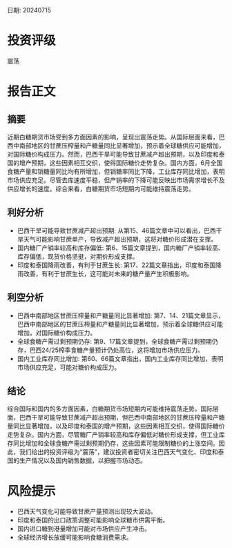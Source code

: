 
日期: 20240715

# 投资评级

震荡

# 报告正文

## 摘要

近期白糖期货市场受到多方面因素的影响，呈现出震荡走势。从国际层面来看，巴西中南部地区的甘蔗压榨量和产糖量同比显著增加，预示着全球糖供应可能增加，对国际糖价构成压力。然而，巴西干旱可能导致甘蔗减产超出预期，以及印度和泰国的增产预期，这些因素相互交织，使得国际糖价走势复杂。国内方面，6月全国食糖产量和销糖量同比均有所增加，但销糖率同比下降，工业库存同比增加，表明市场供应充足。尽管去库速度平稳，但产销率的下降可能反映出市场需求增长不及供应增长的速度。综合来看，白糖期货市场短期内可能维持震荡走势。

## 利好分析

* 巴西干旱可能导致甘蔗减产超出预期: 从第15、46篇文章中可以看出，巴西干旱天气可能影响甘蔗单产，导致减产超出预期，这将对糖价形成潜在支撑。
* 国内糖厂产销率较高和库存偏低: 第6、15篇文章提到，国内糖厂产销率较高、库存偏低，现货价格坚挺，对期价形成支撑。
* 印度和泰国降雨改善，有利于甘蔗生长: 第17、22篇文章指出，印度和泰国降雨改善，有利于甘蔗生长，这可能对未来的糖产量产生积极影响。

## 利空分析

* 巴西中南部地区甘蔗压榨量和产糖量同比显著增加: 第7、14、21篇文章显示，巴西中南部地区的甘蔗压榨量和产糖量同比显著增加，预示着全球糖供应可能增加，对国际糖价构成压力。
* 全球食糖产需过剩预期仍存: 第9、17篇文章提到，全球食糖产需过剩预期仍存，巴西24/25榨季食糖产量预计仍处高位，这将增加市场供应压力。
* 国内工业库存同比增加: 第60、66篇文章指出，国内工业库存同比增加，表明市场供应充足，可能对糖价构成压力。

## 结论

综合国际和国内的多方面因素，白糖期货市场短期内可能维持震荡走势。国际层面，巴西干旱可能导致甘蔗减产超出预期，但巴西中南部地区的甘蔗压榨量和产糖量同比显著增加，以及印度和泰国的增产预期，这些因素相互交织，使得国际糖价走势复杂。国内方面，尽管糖厂产销率较高和库存偏低对糖价形成支撑，但工业库存同比增加和全球食糖产需过剩预期仍存，这些因素可能限制糖价的上涨空间。因此，我们给出的投资评级为“震荡”，建议投资者密切关注巴西天气变化、印度和泰国的生产情况以及国内销售数据，以把握市场动态。

# 风险提示

* 巴西天气变化可能导致甘蔗产量预测出现较大波动。
* 印度和泰国的出口政策调整可能影响全球糖市供需平衡。
* 国内进口糖到港量增加可能对市场供应产生冲击。
* 全球经济增长放缓可能影响食糖消费需求。
